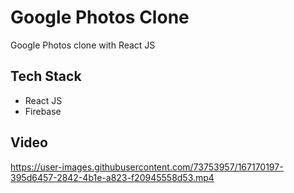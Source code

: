 # Google Photos Clone

Google Photos clone with React JS 

## Tech Stack

- React JS
- Firebase

## Video

https://user-images.githubusercontent.com/73753957/167170197-395d6457-2842-4b1e-a823-f20945558d53.mp4
